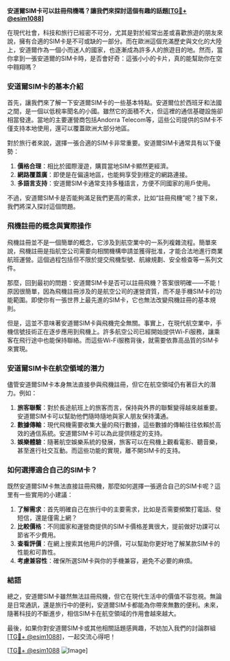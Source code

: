 **安道爾SIM卡可以註冊飛機嗎？讓我們來探討這個有趣的話題[[TG💪+ @esim1088](https://t.me/s/esim1088)]**

在現代社會，科技和旅行已經密不可分，尤其是對於經常出差或喜歡旅遊的朋友來說，擁有合適的SIM卡是不可或缺的一部分。而在歐洲這個充滿歷史與文化的大陸上，安道爾作為一個小而迷人的國家，也逐漸成為許多人的旅遊目的地。然而，當你拿到一張安道爾的SIM卡時，是否會好奇：這張小小的卡片，真的能幫助你在空中翱翔嗎？

### 安道爾SIM卡的基本介紹

首先，讓我們來了解一下安道爾SIM卡的一些基本特點。安道爾位於西班牙和法國之間，是一個以低稅率聞名的小國。雖然它的面積不大，但這裡的通信基礎設施卻相當發達。當地的主要運營商包括Andorra Telecom等，這些公司提供的SIM卡不僅支持本地使用，還可以覆蓋歐洲大部分地區。

對於旅行者來說，選擇一張合適的SIM卡非常重要。安道爾SIM卡通常具有以下優勢：
1. **價格合理**：相比於國際漫遊，購買當地SIM卡顯然更經濟。
2. **網路覆蓋廣**：即使是在偏遠地區，也能夠享受到穩定的網路連接。
3. **多語言支持**：安道爾SIM卡通常支持多種語言，方便不同國家的用戶使用。

不過，安道爾SIM卡是否能夠滿足我們更高的需求，比如“註冊飛機”呢？接下來，我們將深入探討這個問題。

### 飛機註冊的概念與實際操作

飛機註冊並不是一個簡單的概念，它涉及到航空業中的一系列複雜流程。簡單來說，飛機註冊是指航空公司需要向相關機構申請並獲得批准，才能合法地進行商業航班運營。這個過程包括但不限於提交飛機型號、航線規劃、安全檢查等一系列文件。

那麼，回到最初的問題：安道爾SIM卡是否可以註冊飛機？答案很明確——不能！原因很簡單，因為飛機註冊涉及的是航空公司的運營資質，而不是手機SIM卡的功能範圍。即使你有一張世界上最先進的SIM卡，它也無法改變飛機註冊的基本規則。

但是，這並不意味著安道爾SIM卡與飛機完全無關。事實上，在現代航空業中，手機信號技術正在逐步應用到飛機上。許多航空公司已經開始提供Wi-Fi服務，讓乘客在飛行途中也能保持聯絡。而這些Wi-Fi服務背後，就需要依靠高品質的SIM卡來實現。

### 安道爾SIM卡在航空領域的潛力

儘管安道爾SIM卡本身無法直接參與飛機註冊，但它在航空領域仍有著巨大的潛力。例如：
1. **旅客聯繫**：對於長途航班上的旅客而言，保持與外界的聯繫變得越來越重要。安道爾SIM卡可以幫助他們隨時隨地與家人朋友保持溝通。
2. **數據傳輸**：現代飛機需要收集大量的飛行數據，這些數據的傳輸往往依賴於高效的通信系統。安道爾SIM卡可以為此提供穩定的支持。
3. **娛樂體驗**：隨著航空娛樂系統的發展，旅客可以在飛機上觀看電影、聽音樂，甚至進行社交互動。而這些功能的實現，離不開SIM卡的支持。

### 如何選擇適合自己的SIM卡？

既然安道爾SIM卡無法直接註冊飛機，那麼如何選擇一張適合自己的SIM卡呢？這里有一些實用的小建議：

1. **了解需求**：首先明確自己在旅行中的主要需求，比如是否需要頻繁打電話、發短信，還是僅需上網？
2. **比較價格**：不同國家和運營商提供的SIM卡價格差異很大，提前做好功課可以節省不少費用。
3. **查看評價**：在網上搜索其他用戶的評價，可以幫助你更好地了解某款SIM卡的性能和可靠性。
4. **考慮兼容性**：確保所選SIM卡與你的手機兼容，避免不必要的麻煩。

### 結語

總之，安道爾SIM卡雖然無法註冊飛機，但它在現代生活中的價值不容忽視。無論是日常通訊，還是旅行中的便利，安道爾SIM卡都能為你帶來無數的便利。未來，隨著科技的不斷進步，相信SIM卡在航空領域的作用會越來越大。

最後，如果你對安道爾SIM卡或其他相關話題感興趣，不妨加入我們的討論群組[[TG💪+ @esim1088](https://t.me/s/esim1088)]，一起交流心得吧！

[[TG💪+ @esim1088](https://t.me/s/esim1088) ![Image](https://i.postimg.cc/4NQfJmqS/Snipaste-2025-05-13-00-14-12.png)]